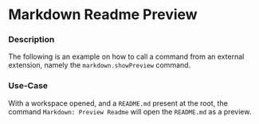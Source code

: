# Markdown Readme Preview

### Description

The following is an example on how to call a command from an external
extension, namely the `markdown.showPreview` command.

### Use-Case

With a workspace opened, and a `README.md` present at the root,
the command `Markdown: Preview Readme` will open the `README.md` as a preview.
